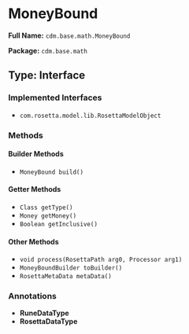 # MoneyBound

**Full Name:** `cdm.base.math.MoneyBound`

**Package:** `cdm.base.math`

## Type: Interface

### Implemented Interfaces

- `com.rosetta.model.lib.RosettaModelObject`

### Methods

#### Builder Methods

- `MoneyBound build()`

#### Getter Methods

- `Class getType()`
- `Money getMoney()`
- `Boolean getInclusive()`

#### Other Methods

- `void process(RosettaPath arg0, Processor arg1)`
- `MoneyBoundBuilder toBuilder()`
- `RosettaMetaData metaData()`

### Annotations

- **RuneDataType**
- **RosettaDataType**

